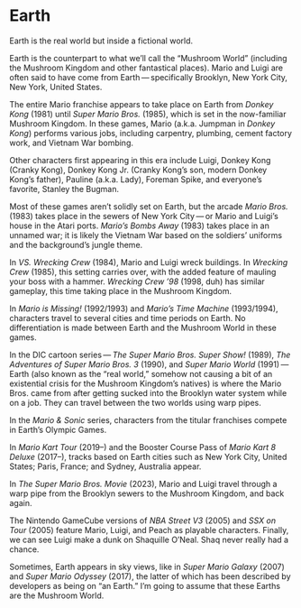 # Earth

Earth is the real world but inside a fictional world.

Earth is the counterpart to what we’ll call the “Mushroom World” (including the Mushroom Kingdom and other fantastical places). Mario and Luigi are often said to have come from Earth — specifically Brooklyn, New York City, New York, United States.

The entire Mario franchise appears to take place on Earth from _Donkey Kong_ (1981) until _Super Mario Bros._ (1985), which is set in the now-familiar Mushroom Kingdom. In these games, Mario (a.k.a. Jumpman in _Donkey Kong_) performs various jobs, including carpentry, plumbing, cement factory work, and Vietnam War bombing.

Other characters first appearing in this era include Luigi, Donkey Kong (Cranky Kong), Donkey Kong Jr. (Cranky Kong’s son, modern Donkey Kong’s father), Pauline (a.k.a. Lady), Foreman Spike, and everyone’s favorite, Stanley the Bugman.

Most of these games aren’t solidly set on Earth, but the arcade _Mario Bros._ (1983) takes place in the sewers of New York City — or Mario and Luigi’s house in the Atari ports. _Mario’s Bombs Away_ (1983) takes place in an unnamed war; it is likely the Vietnam War based on the soldiers’ uniforms and the background’s jungle theme. 

In _VS. Wrecking Crew_ (1984), Mario and Luigi wreck buildings. In _Wrecking Crew_ (1985), this setting carries over, with the added feature of mauling your boss with a hammer. _Wrecking Crew ’98_ (1998, duh) has similar gameplay, this time taking place in the Mushroom Kingdom.

In _Mario is Missing!_ (1992/1993) and _Mario’s Time Machine_ (1993/1994), characters travel to several cities and time periods on Earth. No differentiation is made between Earth and the Mushroom World in these games.

In the DIC cartoon series — _The Super Mario Bros. Super Show!_ (1989), _The Adventures of Super Mario Bros. 3_ (1990), and _Super Mario World_ (1991) — Earth (also known as the “real world,” somehow not causing a bit of an existential crisis for the Mushroom Kingdom’s natives) is where the Mario Bros. came from after getting sucked into the Brooklyn water system while on a job. They can travel between the two worlds using warp pipes.

In the _Mario & Sonic_ series, characters from the titular franchises compete in Earth’s Olympic Games.

In _Mario Kart Tour_ (2019–) and the Booster Course Pass of _Mario Kart 8 Deluxe_ (2017–), tracks based on Earth cities such as New York City, United States; Paris, France; and Sydney, Australia appear.

In _The Super Mario Bros. Movie_ (2023), Mario and Luigi travel through a warp pipe from the Brooklyn sewers to the Mushroom Kingdom, and back again.

The Nintendo GameCube versions of _NBA Street V3_ (2005) and _SSX on Tour_ (2005) feature Mario, Luigi, and Peach as playable characters. Finally, we can see Luigi make a dunk on Shaquille O’Neal. Shaq never really had a chance.

Sometimes, Earth appears in sky views, like in _Super Mario Galaxy_ (2007) and _Super Mario Odyssey_ (2017), the latter of which has been described by developers as being on “an Earth.” I’m going to assume that these Earths are the Mushroom World.
